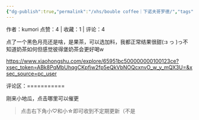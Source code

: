 ```yaml
---
{"dg-publish":true,"permalink":"/xhs/bouble coffee｜下诺夫哥罗德/","tags":["rednote"],"created":"2025-03-17T18:29:25.249+08:00","updated":"2025-03-17T21:38:20.423+08:00"}
---
```


作者：kumori
点赞：4   |   收藏：1   |   评论：4

点了一个黑色月亮还是啥，是果茶，可以选加料，我都正常结果很甜(:з っ )っ不知道奶茶如何但感觉彼得堡奶茶会更好喝w

https://www.xiaohongshu.com/explore/65951bc500000000100123ce?xsec_token=ABk8PqMbUhqgCKpfjw2fp5eQkVbNOQcxnvO_w_y_mQX3U=&xsec_source=pc_user

评论区：===========

刚来小地瓜，点击哪里可以催更

> 点击右下角小♡和小☆即可收到不定期更新（不是